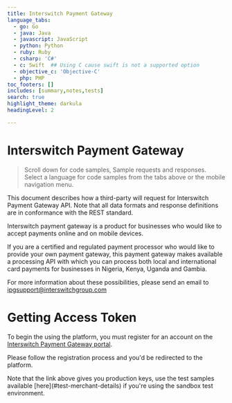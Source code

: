 ```yaml
---
title: Interswitch Payment Gateway
language_tabs:
  - go: Go
  - java: Java
  - javascript: JavaScript
  - python: Python
  - ruby: Ruby
  - csharp: 'C#'
  - c: Swift  ## Using C cause swift is not a supported option
  - objective_c: 'Objective-C'
  - php: PHP
toc_footers: []
includes: [summary,notes,tests]
search: true
highlight_theme: darkula
headingLevel: 2

---
```


<h1 id=""> Interswitch Payment Gateway </h1>

> Scroll down for code samples, Sample requests and responses. Select a language for code samples from the tabs above or the mobile navigation menu.

This document describes how a third-party will request for Interswitch Payment Gateway API. Note that all data formats and response definitions are in conformance with the REST standard.

Interswitch payment gateway is a product for businesses who would like to accept payments online and on mobile devices. 

If you are a certified and regulated payment processor who would like to provide your own payment gateway, this payment gateway makes available a processing API with which you can process both local and international card payments for businesses in Nigeria, Kenya, Uganda and Gambia. 

For more information about these possibilities, please send an email to [ipgsupport@interswitchgroup.com](mailto:ipgsupport@interswitchgroup.com)


<h1 id="getting-access-token"> Getting Access Token </h1>

To begin the using the platform, you must register for an account on the [Interswitch Payment Gateway portal](https://www.interswitchgroup.com/paymentgateway/). 

Please follow the registration process and you'd be redirected to the platform.


<aside class="warning">
Note that the link above gives you production keys, use the test samples available [here](#test-merchant-details) if you're using the sandbox test environment.
</aside>




